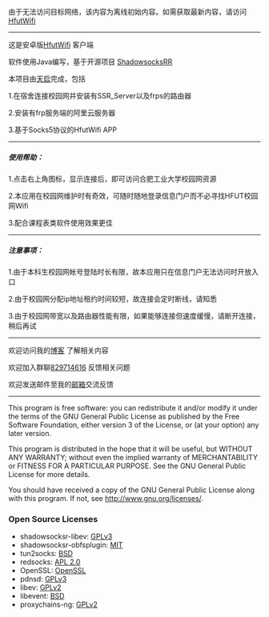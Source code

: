 <p> 由于无法访问目标网络，该内容为离线初始内容。如需获取最新内容，请访问<a href="https://hfutwifi.tianqiraf.cn/about.html">HfutWifi</a></p>
<hr>
<p> 这是安卓版<a href="https://github.com/tianqiraf/HfutWifi">HfutWifi</a> 客户端</p>

<p>软件使用Java编写，基于开源项目 <a href="https://github.com/shadowsocksrr/shadowsocks-rss/">ShadowsocksRR</a> </p>

<p>本项目由<a href="https://github.com/tianqiraf/">天启</a>完成，包括</p>

<p>1.在宿舍连接校园网并安装有SSR_Server以及frps的路由器</p>
<p>2.安装有frp服务端的阿里云服务器</p>
<p>3.基于Socks5协议的HfutWifi APP</p>

<hr>
<h5>使用帮助：</h5>
<p>1.点击右上角图标，显示连接后，即可访问合肥工业大学校园网资源</p>
<p>2.本应用在校园网维护时有奇效，可随时随地登录信息门户而不必寻找HFUT校园网Wifi</p>
<p>3.配合课程表类软件使用效果更佳</p>
<hr>
<h5>注意事项：</h5>
<p>1.由于本科生校园网帐号登陆时长有限，故本应用只在信息门户无法访问时开放入口</p>
<p>2.由于校园网分配ip地址租约时间较短，故连接会定时断线，请知悉</p>
<p>3.由于校园网带宽以及路由器性能有限，如果能够连接但速度缓慢，请断开连接，稍后再试</p>
<hr>
<p> 欢迎访问我的<a href="https://blog.tianqiraf.cn">博客</a> 了解相关内容</p>
<p> 欢迎加入群聊<a href="mqqapi://card/show_pslcard?src_type=internal&version=1&uin=829714616&card_type=group&source=qrcode">829714616</a> 反馈相关问题</p>
<p> 欢迎发送邮件至我的<a href="mailto: raf@tianqiraf.cn">邮箱</a>交流反馈</p>
<hr>

<p>This program is free software: you can redistribute it and/or modify
it under the terms of the GNU General Public License as published by
the Free Software Foundation, either version 3 of the License, or
(at your option) any later version.</p>
<p>This program is distributed in the hope that it will be useful,
but WITHOUT ANY WARRANTY; without even the implied warranty of
MERCHANTABILITY or FITNESS FOR A PARTICULAR PURPOSE.  See the
GNU General Public License for more details.</p>
<p>You should have received a copy of the GNU General Public License
along with this program. If not, see <a href="http://www.gnu.org/licenses/">http://www.gnu.org/licenses/</a>.</p>

<h3>Open Source Licenses</h3>
<ul>
    <li>shadowsocksr-libev: <a href="https://github.com/breakwa11/shadowsocks-libev/blob/master/LICENSE">GPLv3</a></li>
    <li>shadowsocksr-obfsplugin: <a href="https://github.com/breakwa11/obfsplugin/blob/master/LICENSE">MIT</a></li>
    <li>tun2socks: <a href="https://github.com/shadowsocks/badvpn/blob/shadowsocks-android/COPYING">BSD</a></li>
    <li>redsocks: <a href="https://github.com/shadowsocks/redsocks/blob/shadowsocks-android/README">APL 2.0</a></li>
    <li>OpenSSL: <a href="https://github.com/shadowsocks/openssl-android/blob/master/NOTICE">OpenSSL</a></li>
    <li>pdnsd: <a href="https://github.com/shadowsocks/shadowsocks-android/blob/master/src/main/jni/pdnsd/COPYING">GPLv3</a></li>
    <li>libev: <a href="https://github.com/shadowsocks/libevent/blob/shadowsocks-android/LICENSE">GPLv2</a></li>
    <li>libevent: <a href="https://github.com/shadowsocksr/shadowsocks-android/blob/master/src/main/jni/libevent/LICENSE">BSD</a></li>
    <li>proxychains-ng: <a href="https://github.com/rofl0r/proxychains-ng/blob/master/COPYING">GPLv2</a></li>
</ul>

